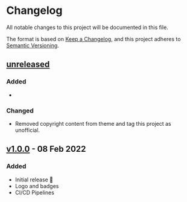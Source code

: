 # Changelog

All notable changes to this project will be documented in this file.

The format is based on [Keep a Changelog](https://keepachangelog.com/en/1.0.0/),
and this project adheres to [Semantic Versioning](https://semver.org/spec/v2.0.0.html).

## [unreleased]

### Added

-

### Changed

- Removed copyright content from theme and tag this project as unofficial.

## [v1.0.0] - 08 Feb 2022

### Added

- Initial release 🎊
- Logo and badges
- CI/CD Pipelines

[unreleased]: https://github.com/ful1e5/pokemon-cursor/compare/v1.0.0...main
[v1.0.0]: https://github.com/ful1e5/pokemon-cursor/tree/v1.0.0

